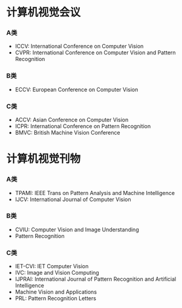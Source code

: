 # 计算机视觉会议
### A类
* ICCV: International Conference on Computer Vision
* CVPR: International Conference on Computer Vision and Pattern Recognition

### B类
* ECCV: European Conference on Computer Vision

### C类
* ACCV: Asian Conference on Computer Vision
* ICPR: International Conference on Pattern Recognition
* BMVC: British Machine Vision Conference

# 计算机视觉刊物
### A类
* TPAMI: IEEE Trans on Pattern Analysis and Machine Intelligence
* IJCV: International Journal of Computer Vision

### B类
* CVIU: Computer Vision and Image Understanding
* Pattern Recognition

### C类
* IET-CVI: IET Computer Vision
* IVC: Image and Vision Computing
* IJPRAI: International Journal of Pattern Recognition and Artificial Intelligence
* Machine Vision and Applications
* PRL: Pattern Recognition Letters
